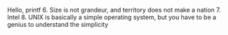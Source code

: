 Hello, printf
6. Size is not grandeur, and territory does not make a nation
7. Intel
8. UNIX is basically a simple operating system, but you have to be a genius to understand the simplicity
